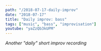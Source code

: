 ```yaml
---
path: "/2018-07-17-daily-improv"
date: "2018-07-17"
title: "Daily improv: bass"
tags: ["music", "bass", "improvisation"]
youtube: "yaZzQb3kUPM"
---
```


*Another "daily" short improv recording*